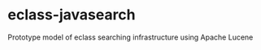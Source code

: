 eclass-javasearch
=================

Prototype model of eclass searching infrastructure using Apache Lucene